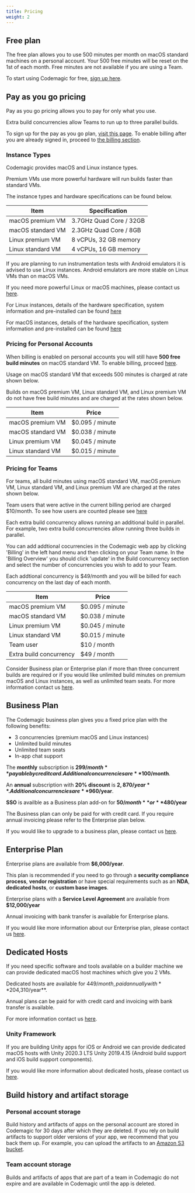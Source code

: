 ```yaml
---
title: Pricing
weight: 2
---
```


## Free plan

The free plan allows you to use 500 minutes per month on macOS standard machines on a personal account. Your 500 free minutes will be reset on the 1st of each month. Free minutes are not available if you are using a Team.

To start using Codemagic for free, [sign up here](https://codemagic.io/signup). 
## Pay as you go pricing

Pay as you go pricing allows you to pay for only what you use. 

Extra build concurrencies allow Teams to run up to three parallel builds.

To sign up for the pay as you go plan, [visit this page](https://codemagic.io/signup). To enable billing after you are already signed in, proceed to [the billing section](https://codemagic.io/billing).

### Instance Types

Codemagic provides macOS and Linux instance types.

Premium VMs use more powerful hardware will run builds faster than standard VMs. 

The instance types and hardware specifications can be found below.


| **Item**        | **Specification**                                                                                                                                                       |
| ------------------------ | --------------------------------------------------------------------------------------------------------------------------------------------------------------- |
| macOS premium VM         | 3.7GHz Quad Core / 32GB                                                                                                                                                 |
| macOS standard VM        | 2.3GHz Quad Core / 8GB                                                                                                                                                 |
| Linux premium VM         | 8 vCPUs, 32 GB memory                                                                                                                                                 |
| Linux standard VM        | 4 vCPUs, 16 GB memory  

If you are planning to run instrumentation tests with Android emulators it is advised to use Linux instances. Android emulators are more stable on Linux VMs than on macOS VMs.

If you need more powerful Linux or macOS machines, please contact us [here](https://codemagic.io/contact/).

For Linux instances, details of the hardware specification, system information and pre-installed can be found [here](https://docs.codemagic.io/specs/versions-linux/)

For macOS instances, details of the hardware specification, system information and pre-installed can be found [here](https://docs.codemagic.io/specs/versions3/)  

### Pricing for Personal Accounts

When billing is enabled on personal accounts you will still have **500 free build minutes** on macOS standard VM. To enable billing, proceed [here](https://codemagic.io/billing).

Usage on macOS standard VM that exceeds 500 minutes is charged at rate shown below.

Builds on macOS premium VM, Linux standard VM, and Linux premium VM do not have free build minutes and are charged at the rates shown below. 

| **Item**  | **Price**                                                                                                                                                       |
| ------------------------ | --------------------------------------------------------------------------------------------------------------------------------------------------------------- |
| macOS premium VM         | $0.095 / minute                                                                                                                                                 |
| macOS standard VM        | $0.038 / minute                                                                                                                                                 |
| Linux premium VM         | $0.045 / minute                                                                                                                                                 |
| Linux standard VM        | $0.015 / minute                                                                                                                                                 |

### Pricing for Teams

For teams, all build minutes using macOS standard VM, macOS premium VM, Linux standard VM, and Linux premium VM are charged at the rates shown below. 

Team users that were active in the current billing period are charged $10/month. To see how users are counted please see [here](https://docs.codemagic.io/teams/users/)

Each extra build concurrency allows running an additional build in parallel. For example, two extra build concurrencies allow running three builds in parallel. 

You can add addtional cocurrencies in the Codemagic web app by clicking 'Billing' in the left hand menu and then clicking on your Team name. In the 'Billing Overview' you should click 'update' in the Build concurrency section and select the number of concurrencies you wish to add to your Team. 

Each addtional concurrency is $49/month and you will be billed for each concurrency on the last day of each month.

| **Item**  | **Price**                                                                                                                                                       |
| ------------------------ | --------------------------------------------------------------------------------------------------------------------------------------------------------------- |
| macOS premium VM         | $0.095 / minute                                                                                                                                                 |
| macOS standard VM        | $0.038 / minute                                                                                                                                                 |
| Linux premium VM         | $0.045 / minute                                                                                                                                                 |
| Linux standard VM        | $0.015 / minute                                                                                                                                                 |
| Team user                | $10 / month                                                                                                                                                     |                                                                                                                                                 |
| Extra build concurrency  | $49 / month                                                                                                                                                     | 

Consider Business plan or Enterprise plan if more than three concurrent builds are required or if you would like unlimited build minutes on premium macOS and Linux instances, as well as unlimited team seats. For more information contact us [here](https://codemagic.io/contact/).

## Business Plan

The Codemagic business plan gives you a fixed price plan with the following benefits:

* 3 concurrencies (premium macOS and Linux instances)
* Unlimited build minutes
* Unlimited team seats
* In-app chat support

The **monthly** subscription is **$299/month** payable by credit card. Additional concurrencies are **$100/month**.

An **annual** subscription with **20% discount** is **$2,870/year**. Additional concurrencies are **$960/year**. 

**SSO** is availble as a Business plan add-on for **$50/month** or **$480/year** 

The Business plan can only be paid for with credit card. If you require annual invoicing please refer to the Enterprise plan below.

If you would like to upgrade to a business plan, please contact us [here](https://codemagic.io/contact/).


## Enterprise Plan

Enterprise plans are available from **$6,000/year**.

This plan is recommended if you need to go through a **security compliance process**, **vendor registration** or have special requirements such as an **NDA**, **dedicated hosts**, or **custom base images**.

Enterprise plans with a **Service Level Agreement** are available from **$12,000/year**

Annual invoicing with bank transfer is available for Enterprise plans.

If you would like more information about our Enterprise plan, please contact us [here](https://codemagic.io/enterprise/). 

## Dedicated Hosts

If you need specific software and tools available on a builder machine we can provide dedicated macOS host machines which give you 2 VMs. 

Dedicated hosts are available for $449/month, paid annually with **20% discount** comes to **$4,310/year**. 

Annual plans can be paid for with credit card and invoicing with bank transfer is available.

For more information contact us [here](https://codemagic.io/contact/).

### Unity Framework

If you are building Unity apps for iOS or Android we can provide dedicated macOS hosts with Unity 2020.3 LTS Unity 2019.4.15 (Android build support and iOS build support components).

If you would like more information about dedicated hosts, please contact us [here](https://codemagic.io/contact/).

## Build history and artifact storage

### Personal account storage

Build history and artifacts of apps on the personal account are stored in Codemagic for 30 days after which they are deleted. If you rely on build artifacts to support older versions of your app, we recommend that you back them up. For example, you can upload the artifacts to an [Amazon S3 bucket](/knowledge-base/publish-build-artifacts-to-amazon-s3).

### Team account storage

Builds and artifacts of apps that are part of a team in Codemagic do not expire and are available in Codemagic until the app is deleted.

